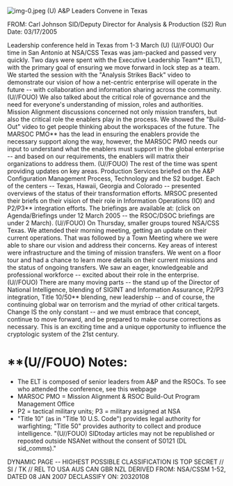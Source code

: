 ![img-0.jpeg](img-0.jpeg)
(U) A\&P Leaders Convene in Texas

FROM: Carl Johnson
SID/Deputy Director for Analysis \& Production (S2)
Run Date: 03/17/2005

Leadership conference held in Texas from 1-3 March (U)
(U//FOUO) Our time in San Antonio at NSA/CSS Texas was jam-packed and passed very quickly. Two days were spent with the Executive Leadership Team** (ELT), with the primary goal of ensuring we move forward in lock step as a team. We started the session with the "Analysis Strikes Back" video to demonstrate our vision of how a net-centric enterprise will operate in the future -- with collaboration and information sharing across the community.
(U//FOUO) We also talked about the critical role of governance and the need for everyone's understanding of mission, roles and authorities. Mission Alignment discussions concerned not only mission transfers, but also the critical role the enablers play in the process. We showed the "Build-Out" video to get people thinking about the workspaces of the future. The MARSOC PMO** has the lead in ensuring the enablers provide the necessary support along the way, however, the MARSOC PMO needs our input to understand what the enablers must support in the global enterprise -- and based on our requirements, the enablers will matrix their organizations to address them.
(U//FOUO) The rest of the time was spent providing updates on key areas. Production Services briefed on the A\&P Configuration Management Process, Technology and the S2 budget. Each of the centers -- Texas, Hawaii, Georgia and Colorado -- presented overviews of the status of their transformation efforts. MRSOC presented their briefs on their vision of their role in Information Operations (IO) and P2/P3** integration efforts. The briefings are available at:
(click on Agenda/Briefings under 12 March 2005 -- the RSOC/DSOC briefings are under 2 March).
(U//FOUO) On Thursday, smaller groups toured NSA/CSS Texas. We attended their morning meeting, getting an update on their current operations. That was followed by a Town Meeting where we were able to share our vision and address their concerns. Key areas of interest were infrastructure and the timing of mission transfers. We went on a floor tour and had a chance to learn more details on their current missions and the status of ongoing transfers. We saw an eager, knowledgeable and professional workforce -- excited about their role in the enterprise.
(U//FOUO) There are many moving parts -- the stand up of the Director of National Intelligence, blending of SIGINT and Information Assurance, P2/P3 integration, Title 10/50** blending, new leadership -- and of course, the continuing global war on terrorism and the myriad of other critical targets. Change IS the only constant -- and we must embrace that concept, continue to move forward, and be prepared to make course corrections as necessary. This is an exciting time and a unique opportunity to influence the cryptologic system of the 21st century.

# **(U//FOUO) Notes: 

- The ELT is composed of senior leaders from A\&P and the RSOCs. To see who attended the conference, see this webpage
- MARSOC PMO = Mission Alignment \& RSOC Build-Out Program Management Office
- P2 = tactical military units; P3 = military assigned at NSA
- "Title 10" (as in "Title 10 U.S. Code") provides legal authority for warfighting; "Title 50" provides authority to collect and produce intelligence.
"(U//FOUO) SIDtoday articles may not be republished or reposted outside NSANet without the consent of S0121 (DL sid_comms)."

DYNAMIC PAGE -- HIGHEST POSSIBLE CLASSIFICATION IS TOP SECRET // SI / TK // REL TO USA AUS CAN GBR NZL
DERIVED FROM: NSA/CSSM 1-52, DATED 08 JAN 2007 DECLASSIFY ON: 20320108
